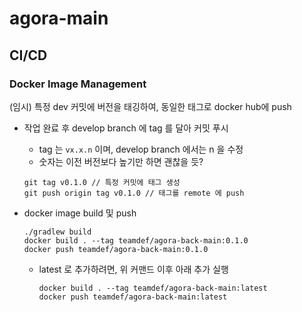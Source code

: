 # agora-main

## CI/CD
### Docker Image Management
(임시) 특정 dev 커밋에 버전을 태깅하여, 동일한 태그로 docker hub에 push
- 작업 완료 후 develop branch 에 tag 를 달아 커밋 푸시
  - tag 는 `vx.x.n` 이며, develop branch 에서는 n 을 수정
  - 숫자는 이전 버전보다 높기만 하면 괜찮을 듯?
  ```
  git tag v0.1.0 // 특정 커밋에 태그 생성
  git push origin tag v0.1.0 // 태그를 remote 에 push
  ```
- docker image build 및 push
  
  ```
  ./gradlew build
  docker build . --tag teamdef/agora-back-main:0.1.0
  docker push teamdef/agora-back-main:0.1.0
  ```

  - latest 로 추가하려면, 위 커맨드 이후 아래 추가 실행 
    ```
    docker build . --tag teamdef/agora-back-main:latest
    docker push teamdef/agora-back-main:latest
    ```